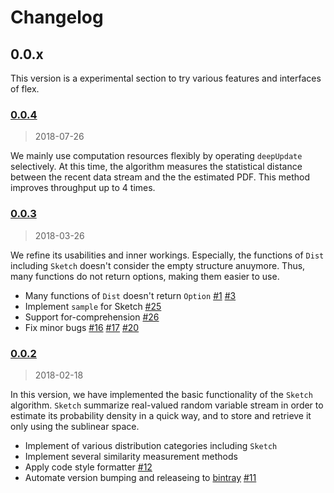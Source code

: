 # Changelog

## 0.0.x

This version is a experimental section to try various features and interfaces of flex. 

### [0.0.4](https://github.com/xxxnell/flex/tree/v0.0.4)

> 2018-07-26

We mainly use computation resources flexibly by operating `deepUpdate` selectively. At this time, the algorithm measures the statistical distance between the recent data stream and the the estimated PDF. This method improves throughput up to 4 times.


### [0.0.3](https://github.com/xxxnell/flex/tree/v0.0.3)

> 2018-03-26

We refine its usabilities and inner workings. Especially, the functions of `Dist` including `Sketch` doesn't consider the empty structure anuymore. Thus, many functions do not return options, making them easier to use. 

* Many functions of `Dist` doesn't return `Option` [#1](https://github.com/xxxnell/flex/issues/1) [#3](https://github.com/xxxnell/flex/issues/3)
* Implement `sample` for Sketch [#25](https://github.com/xxxnell/flex/issues/25)
* Support for-comprehension [#26](https://github.com/xxxnell/flex/issues/26)
* Fix minor bugs [#16](https://github.com/xxxnell/flex/issues/16) [#17](https://github.com/xxxnell/flex/issues/17) [#20](https://github.com/xxxnell/flex/issues/20)


### [0.0.2](https://github.com/xxxnell/flex/tree/v0.0.2)

> 2018-02-18

In this version, we have implemented the basic functionality of the `Sketch` algorithm. `Sketch` summarize real-valued random variable stream in order to estimate its probability density in a quick way, and to store and retrieve it only using the sublinear space. 

* Implement of various distribution categories including `Sketch`
* Implement several similarity measurement methods
* Apply code style formatter [#12](https://github.com/xxxnell/flex/issues/12)
* Automate version bumping and releaseing to [bintray](https://bintray.com/xxxnell/oss-maven/flex/0.0.2) [#11](https://github.com/xxxnell/flex/issues/11)